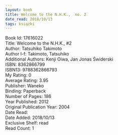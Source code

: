 ```yaml
---
layout: book
title: Welcome to the N.H.K.,  no. 2
date_read: 2018/10/13
tags: książki
---
```


Book Id: 17616022<br />
Title: Welcome to the N.H.K., #2<br />
Author: Tatsuhiko Takimoto<br />
Author l-f: Takimoto, Tatsuhiko<br />
Additional Authors: Kenji Oiwa, Jan Jonas Świderski<br />
ISBN: 8362866799<br />
ISBN13: 9788362866793<br />
My Rating: 0<br />
Average Rating: 3.95<br />
Publisher: Waneko<br />
Binding: Paperback<br />
Number of Pages: 186<br />
Year Published: 2012<br />
Original Publication Year: 2004<br />
Date Read: <br />
Date Added: 2018/10/13<br />
Exclusive Shelf: read<br />
Read Count: 1<br />


